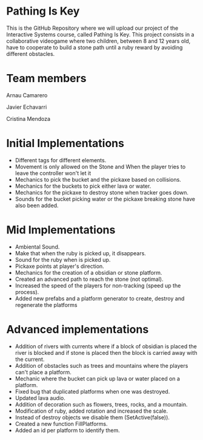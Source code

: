 # Pathing Is Key

This is the GitHub Repository where we will upload our project of the Interactive Systems course, called Pathing Is Key.
This project consists in a collaborative videogame where two children, between 8 and 12 years old, have to cooperate to build a stone path until a ruby reward by avoiding different obstacles.

# Team members

Arnau Camarero

Javier Echavarri

Cristina Mendoza

# Initial Implementations

- Different tags for different elements.
- Movement is only allowed on the Stone and When the player tries to leave the controller won't let it
- Mechanics to pick the bucket and the pickaxe based on collisions.
- Mechanics for the buckets to pick either lava or water.
- Mechanics for the pickaxe to destroy stone when tracker goes down.
- Sounds for the bucket picking water or the pickaxe breaking stone have also been added.

# Mid Implementations

- Ambiental Sound.
- Make that when the ruby is picked up, it disappears.
- Sound for the ruby when is picked up.
- Pickaxe points at player's direction.
- Mechanics for the creation of a obsidian or stone platform.
- Created an advanced path to reach the stone (not optimal).
- Increased the speed of the players for non-tracking (speed up the process).
- Added new prefabs and a platform generator to create, destroy and regenerate the platforms

# Advanced implementations

- Addition of rivers with currents where if a block of obsidian is placed the river is blocked and if stone is placed then the block is carried away with the current.
- Addition of obstacles such as trees and mountains where the players can't place a platform.
- Mechanic where the bucket can pick up lava or water placed on a platform.
- Fixed bug that duplicated platforms when one was destroyed.
- Updated lava audio.
- Addition of decoration such as flowers, trees, rocks, and a mountain.
- Modification of ruby, added rotation and increased the scale.
- Instead of destroy objects we disable them (SetActive(false)).
- Created a new function FillPlatforms.
- Added an id per platform to identify them.
